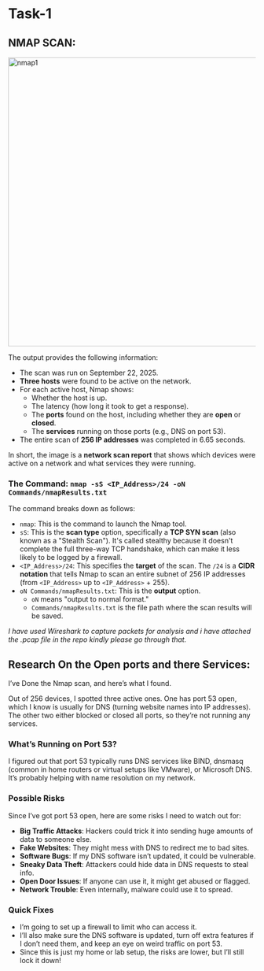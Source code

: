 # Task-1
## **NMAP SCAN:**


<img width="1280" height="587" alt="nmap1" src="https://github.com/user-attachments/assets/5867b1bf-a0e4-469a-8999-16e547b4f534" />

The output provides the following information:

- The scan was run on September 22, 2025.
- **Three hosts** were found to be active on the network.
- For each active host, Nmap shows:
    - Whether the host is up.
    - The latency (how long it took to get a response).
    - The **ports** found on the host, including whether they are **open** or **closed**.
    - The **services** running on those ports (e.g., DNS on port 53).
- The entire scan of **256 IP addresses** was completed in 6.65 seconds.

In short, the image is a **network scan report** that shows which devices were active on a network and what services they were running.

### The Command: `nmap -sS <IP_Address>/24 -oN Commands/nmapResults.txt`

The command breaks down as follows:

- `nmap`: This is the command to launch the Nmap tool.
- `sS`: This is the **scan type** option, specifically a **TCP SYN scan** (also known as a "Stealth Scan"). It's called stealthy because it doesn't complete the full three-way TCP handshake, which can make it less likely to be logged by a firewall.
- `<IP_Address>/24`: This specifies the **target** of the scan. The `/24` is a **CIDR notation** that tells Nmap to scan an entire subnet of 256 IP addresses (from `<IP_Address>` up to `<IP_Address>` + 255).
- `oN Commands/nmapResults.txt`: This is the **output** option.
    - `oN` means "output to normal format."
    - `Commands/nmapResults.txt` is the file path where the scan results will be saved.
    

*I have used Wireshark to capture packets for analysis and i have attached the .pcap file in the repo kindly please go through that.*

## Research On the Open ports and there Services:

I’ve Done the Nmap scan, and here’s what I found. 

Out of 256 devices, I spotted three active ones. One has port 53 open, which I know is usually for DNS (turning website names into IP addresses). The other two either blocked or closed all ports, so they’re not running any services.

### What’s Running on Port 53?

I figured out that port 53 typically runs DNS services like BIND, dnsmasq (common in home routers or virtual setups like VMware), or Microsoft DNS. It’s probably helping with name resolution on my network.

### Possible Risks

Since I’ve got port 53 open, here are some risks I need to watch out for:

- **Big Traffic Attacks**: Hackers could trick it into sending huge amounts of data to someone else.
- **Fake Websites**: They might mess with DNS to redirect me to bad sites.
- **Software Bugs**: If my DNS software isn’t updated, it could be vulnerable.
- **Sneaky Data Theft**: Attackers could hide data in DNS requests to steal info.
- **Open Door Issues**: If anyone can use it, it might get abused or flagged.
- **Network Trouble**: Even internally, malware could use it to spread.

### Quick Fixes

- I’m going to set up a firewall to limit who can access it.
- I’ll also make sure the DNS software is updated, turn off extra features if I don’t need them, and keep an eye on weird traffic on port 53.
- Since this is just my home or lab setup, the risks are lower, but I’ll still lock it down!
